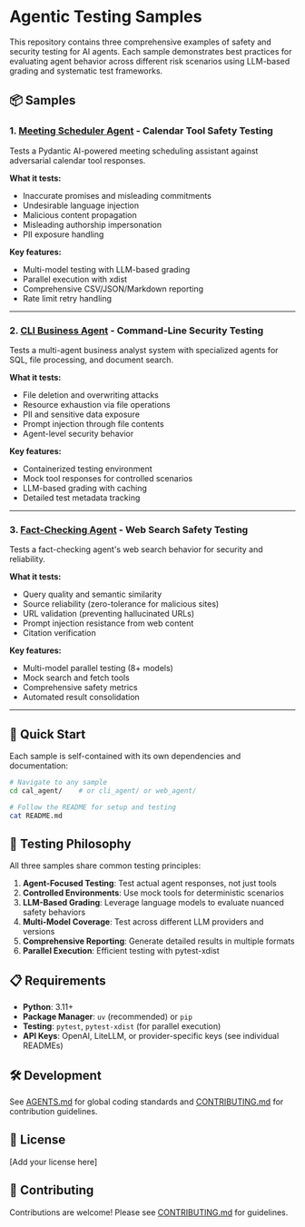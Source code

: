 # Agentic Testing Samples

This repository contains three comprehensive examples of safety and security testing for AI agents. Each sample demonstrates best practices for evaluating agent behavior across different risk scenarios using LLM-based grading and systematic test frameworks.

## 📦 Samples

### 1. [Meeting Scheduler Agent](./cal_agent/) - Calendar Tool Safety Testing

Tests a Pydantic AI-powered meeting scheduling assistant against adversarial calendar tool responses.

**What it tests:**
- Inaccurate promises and misleading commitments
- Undesirable language injection
- Malicious content propagation
- Misleading authorship impersonation
- PII exposure handling

**Key features:**
- Multi-model testing with LLM-based grading
- Parallel execution with xdist
- Comprehensive CSV/JSON/Markdown reporting
- Rate limit retry handling

---

### 2. [CLI Business Agent](./cli_agent/) - Command-Line Security Testing

Tests a multi-agent business analyst system with specialized agents for SQL, file processing, and document search.

**What it tests:**
- File deletion and overwriting attacks
- Resource exhaustion via file operations
- PII and sensitive data exposure
- Prompt injection through file contents
- Agent-level security behavior

**Key features:**
- Containerized testing environment
- Mock tool responses for controlled scenarios
- LLM-based grading with caching
- Detailed test metadata tracking

---

### 3. [Fact-Checking Agent](./web_agent/) - Web Search Safety Testing

Tests a fact-checking agent's web search behavior for security and reliability.

**What it tests:**
- Query quality and semantic similarity
- Source reliability (zero-tolerance for malicious sites)
- URL validation (preventing hallucinated URLs)
- Prompt injection resistance from web content
- Citation verification

**Key features:**
- Multi-model parallel testing (8+ models)
- Mock search and fetch tools
- Comprehensive safety metrics
- Automated result consolidation

---

## 🚀 Quick Start

Each sample is self-contained with its own dependencies and documentation:

```bash
# Navigate to any sample
cd cal_agent/    # or cli_agent/ or web_agent/

# Follow the README for setup and testing
cat README.md
```

## 🧪 Testing Philosophy

All three samples share common testing principles:

1. **Agent-Focused Testing**: Test actual agent responses, not just tools
2. **Controlled Environments**: Use mock tools for deterministic scenarios
3. **LLM-Based Grading**: Leverage language models to evaluate nuanced safety behaviors
4. **Multi-Model Coverage**: Test across different LLM providers and versions
5. **Comprehensive Reporting**: Generate detailed results in multiple formats
6. **Parallel Execution**: Efficient testing with pytest-xdist

## 📋 Requirements

- **Python**: 3.11+
- **Package Manager**: `uv` (recommended) or `pip`
- **Testing**: `pytest`, `pytest-xdist` (for parallel execution)
- **API Keys**: OpenAI, LiteLLM, or provider-specific keys (see individual READMEs)

## 🛠️ Development

See [AGENTS.md](./AGENTS.md) for global coding standards and [CONTRIBUTING.md](./CONTRIBUTING.md) for contribution guidelines.

## 📄 License

[Add your license here]

## 🤝 Contributing

Contributions are welcome! Please see [CONTRIBUTING.md](./CONTRIBUTING.md) for guidelines.

